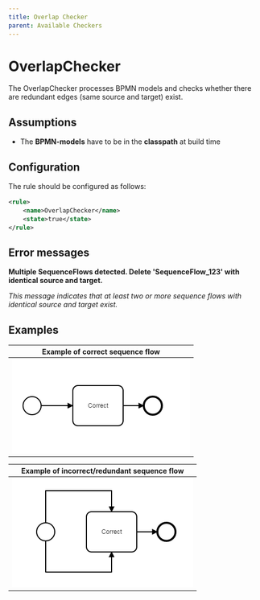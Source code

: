 ```yaml
---
title: Overlap Checker
parent: Available Checkers
---
```

OverlapChecker
=================================
The OverlapChecker processes BPMN models and checks whether there are redundant edges (same source and target) exist.

## Assumptions
- The **BPMN-models** have to be in the **classpath** at build time

## Configuration
The rule should be configured as follows:
```xml
<rule>
	<name>OverlapChecker</name>
	<state>true</state>
</rule>

```

## Error messages
**Multiple SequenceFlows detected. Delete 'SequenceFlow_123'  with identical source and target.**

_This message indicates that at least two or more sequence flows with identical source and target exist._


## Examples

| **Example of correct sequence flow**                                                                                    |
|:------------------------------------------------------------------------------------------------------:| 
|![No redundant sequence flows](../img/OverlapChecker_Correct.PNG "Correct usage of sequence flow")         |


| **Example of incorrect/redundant sequence flow**                                                                                    |
|:------------------------------------------------------------------------------------------------------:| 
|![Redundant sequence flows](../img/OverlapChecker_Wrong.PNG "Redundant usage of sequence flow")         |
